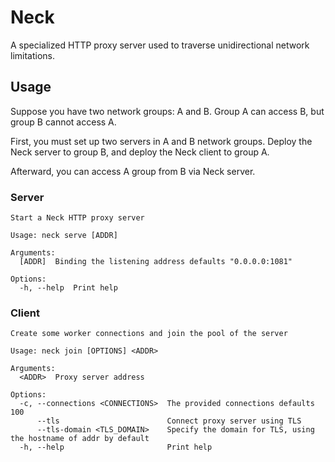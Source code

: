 # Neck

A specialized HTTP proxy server used to traverse unidirectional network limitations.

## Usage

Suppose you have two network groups: A and B.
Group A can access B, but group B cannot access A.

First, you must set up two servers in A and B network groups.
Deploy the Neck server to group B, and deploy the Neck client to group A.

Afterward, you can access A group from B via Neck server.

### Server

```text
Start a Neck HTTP proxy server

Usage: neck serve [ADDR]

Arguments:
  [ADDR]  Binding the listening address defaults "0.0.0.0:1081"

Options:
  -h, --help  Print help
```

### Client

```text
Create some worker connections and join the pool of the server

Usage: neck join [OPTIONS] <ADDR>

Arguments:
  <ADDR>  Proxy server address

Options:
  -c, --connections <CONNECTIONS>  The provided connections defaults 100
      --tls                        Connect proxy server using TLS
      --tls-domain <TLS_DOMAIN>    Specify the domain for TLS, using the hostname of addr by default
  -h, --help                       Print help
```
